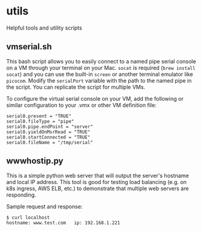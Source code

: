 # utils
Helpful tools and utility scripts

## vmserial.sh
This bash script allows you to easily connect to a named pipe serial console on a VM through your terminal on your Mac. `socat` is required (`brew install socat`) and you can use the built-in `screen` or another terminal emulator like `picocom`. Modify the `serialPort` variable with the path to the named pipe in the script. You can replicate the script for multiple VMs.

To configure the virtual serial console on your VM, add the following or similar configuration to your .vmx or other VM definition file:

```
serial0.present = "TRUE"
serial0.fileType = "pipe"
serial0.pipe.endPoint = "server"
serial0.yieldOnMsrRead = "TRUE"
serial0.startConnected = "TRUE"
serial0.fileName = "/tmp/serial"
```

## wwwhostip.py
This is a simple python web server that will output the server's hostname and local IP address. This tool is good for testing load balancing (e.g. on k8s ingress, AWS ELB, etc.) to demonstrate that multiple web servers are responding.

Sample request and response:

```
$ curl localhost
hostname: www.test.com   ip: 192.168.1.221
```
